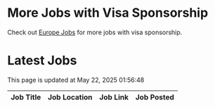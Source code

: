 # More Jobs with Visa Sponsorship

Check out [Europe Jobs](https://github.com/sureshparimi/europejobs#latest-jobs) for more jobs with visa sponsorship.

# Latest Jobs

This page is updated at May 22, 2025 01:56:48

| Job Title | Job Location | Job Link | Job Posted |
| --- | --- | --- | --- |
